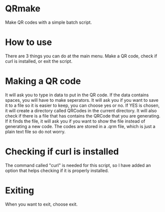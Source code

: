 # QRmake
Make QR codes with a simple batch script.

# How to use
There are 3 things you can do at the main menu. Make a QR code, check if curl is installed, or exit the script.
  
# Making a QR code
It will ask you to type in data to put in the QR code. If the data contains spaces, you will have to make seperators. It will ask you if you
want to save it to a file so it is easier to keep, you can choose yes or no. If YES is chosen, it will create a directory called QRCodes in the
current directory. It will also check if there is a file that has contains the QRCode that you are generating. If it finds the file, it will
ask you if you want to show the file instead of generating a new code. The codes are stored in a .qrm file, which is just a plain text file so
do not worry.

# Checking if curl is installed
The command called "curl" is needed for this script, so I have added an option that helps checking if it is properly installed.

# Exiting
When you want to exit, choose exit.
